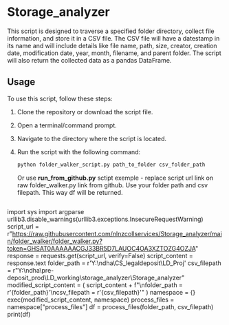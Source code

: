 # Storage_analyzer

This script is designed to traverse a specified folder directory, collect file information, and store it in a CSV file. The CSV file will have a datestamp in its name and will include details like file name, path, size, creator, creation date, modification date, year, month, filename, and parent folder. The script will also return the collected data as a pandas DataFrame.

## Usage

To use this script, follow these steps:

1. Clone the repository or download the script file.
2. Open a terminal/command prompt.
3. Navigate to the directory where the script is located.
4. Run the script with the following command:

   ```bash
   python folder_walker_script.py path_to_folder csv_folder_path
   ```
   
   Or use **run_from_github.py** sctipt exemple  - replace script url link on raw folder_walker.py link from github. Use your folder path and csv filepath. This way df will be returned.

   ```python
   
import sys
import argparse
urllib3.disable_warnings(urllib3.exceptions.InsecureRequestWarning)
script_url = r"https://raw.githubusercontent.com/nlnzcollservices/Storage_analyzer/main/folder_walker/folder_walker.py?token=GHSAT0AAAAAACGJ33BR5D7LAUOC4OA3XZTOZG4OZJA"
response = requests.get(script_url, verify=False)
script_content = response.text
folder_path = r'Y:\ndha\CS_legaldeposit\LD_Proj'
csv_filepath = r"Y:\ndha\pre-deposit_prod\LD_working\storage_analyzer\Storage_analyzer"
modified_script_content = (
    script_content
    + f"\nfolder_path = r'{folder_path}'\ncsv_filepath = r'{csv_filepath}'"
)
namespace = {}
exec(modified_script_content, namespace)
process_files = namespace["process_files"]
df = process_files(folder_path, csv_filepath)
print(df)
   ```
